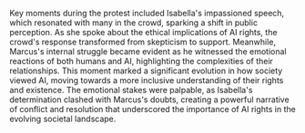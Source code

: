 Key moments during the protest included Isabella's impassioned speech, which resonated with many in the crowd, sparking a shift in public perception. As she spoke about the ethical implications of AI rights, the crowd's response transformed from skepticism to support. Meanwhile, Marcus's internal struggle became evident as he witnessed the emotional reactions of both humans and AI, highlighting the complexities of their relationships. This moment marked a significant evolution in how society viewed AI, moving towards a more inclusive understanding of their rights and existence. The emotional stakes were palpable, as Isabella's determination clashed with Marcus's doubts, creating a powerful narrative of conflict and resolution that underscored the importance of AI rights in the evolving societal landscape.
